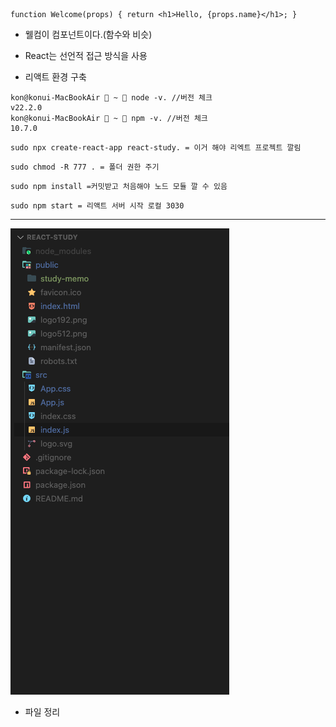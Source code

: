 ```
function Welcome(props) { return <h1>Hello, {props.name}</h1>; }
```

- 웰컴이 컴포넌트이다.(함수와 비슷)

- React는 선언적 접근 방식을 사용

- 리액트 환경 구축

```
kon@konui-MacBookAir  ~  node -v. //버전 체크
v22.2.0
kon@konui-MacBookAir  ~  npm -v. //버전 체크
10.7.0
```

```
sudo npx create-react-app react-study. = 이거 해야 리엑트 프로젝트 깔림
```

```
sudo chmod -R 777 . = 폴더 권한 주기
```

```
sudo npm install =커밋받고 처음해야 노드 모듈 깔 수 있음
```

```
sudo npm start = 리액트 서버 시작 로컬 3030
```

---

![alt text](image.png)

- 파일 정리

